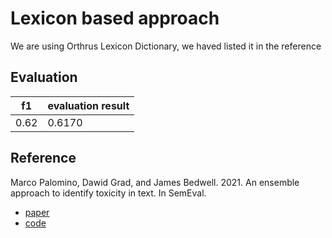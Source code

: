 # Lexicon based approach

We are using Orthrus Lexicon Dictionary, we haved listed it in the reference

## Evaluation
| f1 | evaluation result |
| -- | -- |
| 0.62 | 0.6170 |

## Reference
Marco Palomino, Dawid Grad, and James Bedwell. 2021. An ensemble approach to identify toxicity in text. In SemEval.
* [paper](https://pearl.plymouth.ac.uk/bitstream/handle/10026.1/17375/palomino_semeval.pdf?sequence=1)
* [code](https://github.com/Orthrus-Lexicon/Toxic)